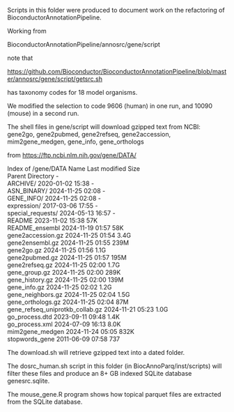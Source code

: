 Scripts in this folder were produced to document work on the
refactoring of BioconductorAnnotationPipeline.

Working from 

BioconductorAnnotationPipeline/annosrc/gene/script

note that

https://github.com/Bioconductor/BioconductorAnnotationPipeline/blob/master/annosrc/gene/script/getsrc.sh

has taxonomy codes for 18 model organisms.

We modified the selection to code 9606 (human) in one run, and 10090 (mouse) in a second run.

The shell files in gene/script will download gzipped text from NCBI: gene2go,
gene2pubmed, gene2refseq, gene2accession, mim2gene_medgen, gene_info, gene_orthologs

from https://ftp.ncbi.nlm.nih.gov/gene/DATA/

Index of /gene/DATA
Name                            Last modified      Size  
Parent Directory                                     -   
ARCHIVE/                        2020-01-02 15:38    -   
ASN_BINARY/                     2024-11-25 02:08    -   
GENE_INFO/                      2024-11-25 02:08    -   
expression/                     2017-03-06 17:55    -   
special_requests/               2024-05-13 16:57    -   
README                          2023-11-02 15:38   57K  
README_ensembl                  2024-11-19 01:57   58K  
gene2accession.gz               2024-11-25 01:54  3.4G  
gene2ensembl.gz                 2024-11-25 01:55  239M  
gene2go.gz                      2024-11-25 01:56  1.1G  
gene2pubmed.gz                  2024-11-25 01:57  195M  
gene2refseq.gz                  2024-11-25 02:00  1.7G  
gene_group.gz                   2024-11-25 02:00  289K  
gene_history.gz                 2024-11-25 02:00  139M  
gene_info.gz                    2024-11-25 02:02  1.2G  
gene_neighbors.gz               2024-11-25 02:04  1.5G  
gene_orthologs.gz               2024-11-25 02:04   87M  
gene_refseq_uniprotkb_collab.gz 2024-11-21 05:23  1.0G  
go_process.dtd                  2023-09-11 09:48  1.4K  
go_process.xml                  2024-07-09 16:13  8.0K  
mim2gene_medgen                 2024-11-24 05:05  832K  
stopwords_gene                  2011-06-09 07:58  737   

The download.sh will retrieve gzipped text into a dated folder.

The dosrc_human.sh script in this folder (in BiocAnnoParq/inst/scripts)
will filter these files and produce an 8+ GB indexed SQLite database
genesrc.sqlite.

The mouse_gene.R program shows how topical parquet files are
extracted from the SQLite database.
